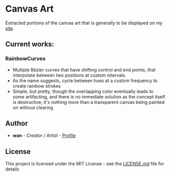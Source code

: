 # Canvas Art

Extracted portions of the canvas art that is generally to be displayed on my [site](https://wankowan.moe).

## Current works:

### RainbowCurves
* Multiple Bézier curves that have shifting control and end points, that interpolate between two positions
at custom intervals.
* As the name suggests, cycle between hues at a custom frequency to create rainbow strokes
* Simple, but pretty, though the overlapping color eventually leads to some artifacting, and there is no immediate
solution as the concept itself is destructive; it's nothing more than a transparent canvas being painted on without clearing

## Author

* **wan** - *Creator / Artist* - [Profile](https://github.com/sakuwan)

## License

This project is licensed under the MIT License - see the [LICENSE.md](LICENSE.md) file for details
